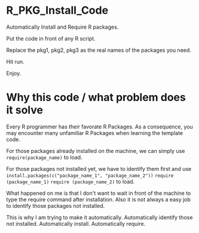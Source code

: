 # R_PKG_Install_Code
Automatically Install and Require R packages.

Put the code in front of any R script.

Replace the pkg1, pkg2, pkg3 as the real names of the packages you need.

Hit run.

Enjoy.

# Why this code / what problem does it solve
Every R programmer has their favorate R Packages.
As a consequence, you may encounter many unfamiliar R Packages when learning the template code.

For those packages already installed on the machine, we can simply use
``` require(package_name) ```
to load.

For those packages not installed yet, we have to identify them first and use 
``` install.packages(c("package_name_1", "package_name_2")) ```
```require (package_name_1)```
```require (package_name_2)```
to load.

What happened on me is that I don't want to wait in front of the machine to type the require command after installation.
Also it is not always a easy job to identify those packages not installed.

This is why I am trying to make it automatically.
Automatically identify those not installed.
Automatically install.
Automatically require.
